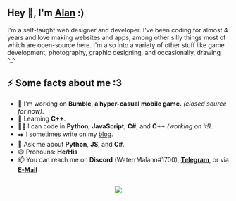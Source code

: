 <!--<h1 align = "center">
  <img src="title.svg" alt="Alan Varghese">
</h1>-->

## Hey 👋, I'm [Alan](http://alanvarghese.me/) :)

I'm a self-taught web designer and developer. I've been coding for almost 4 years and love making websites and apps, among other silly things most of which are open-source here. I'm also into a variety of other stuff like game development, photography, graphic designing, and occasionally, drawing \^\_\^

## ⚡️ Some facts about me :3

- 🔭 I'm working on **Bumble, a hyper-casual mobile game.** *(closed source for now)*.
- 🧐 Learning **C++**.
- 👨‍💻 I can code in **Python**, **JavaScript**, **C#**, and **C++** *(working on it!)*.
- ✒️ I sometimes write on my [blog](https://shinysheeppizza.tumblr.com).
- 💬 Ask me about **Python**, **JS**, and **C#**.
- 😄 Pronouns: **He/His**
- 📫 You can reach me on **Discord** (WaterrMalann#1700), [**Telegram**](https://telegram.me/alabamalan), or via [**E-Mail**](mailto:hello@alanvarghese.me)

##

<p align = "center">
  <a href = "http://alanvarghese.me">
    <img align = "center" src = "https://github-readme-stats.vercel.app/api?username=waterrmalann&show_icons=true&hide_title=true&hide_border=true&include_all_commits=true&count_private=true&theme=graywhite" />
  </a>
</p>
